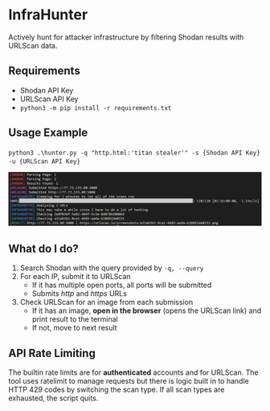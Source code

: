 # InfraHunter

Actively hunt for attacker infrastructure by filtering Shodan results with URLScan data.

## Requirements

- Shodan API Key
- URLScan API Key
- `python3 -m pip install -r requirements.txt`

## Usage Example

`python3 .\hunter.py -q "http.html:'titan stealer'" -s {Shodan API Key} -u {URLScan API Key}`

![Usage Example](assets/usage.png)

## What do I do?

1. Search Shodan with the query provided by `-q, --query`
2. For each IP, submit it to URLScan
    - If it has multiple open ports, all ports will be submitted
    - Submits *http* and *https* URLs
3. Check URLScan for an image from each submission
    - If it has an image, **open in the browser** (opens the URLScan link) and print result to the terminal
    - If not, move to next result

## API Rate Limiting

The builtin rate limits are for **authenticated** accounts and for URLScan. The tool uses ratelimit to manage requests but there is logic built in to handle HTTP 429 codes by switching the scan type. If all scan types are exhausted, the script quits.
